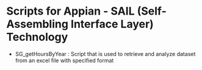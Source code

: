 # Scripts for Appian - SAIL (Self-Assembling Interface Layer) Technology
<ul>
	<li> SG_getHoursByYear : Script that is used to retrieve and analyze dataset from an excel file with specified format </li>
</ul>
